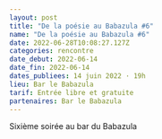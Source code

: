 ```yaml
---
layout: post
title: "De la poésie au Babazula #6"
name: "De la poésie au Babazula #6"
date: 2022-06-28T10:08:27.127Z
categories: rencontre
date_debut: 2022-06-14
date_fin: 2022-06-14
dates_publiees: 14 juin 2022 · 19h
lieu: Bar le Babazula
tarif: Entrée libre et gratuite
partenaires: Bar le Babazula
---
```

Sixième soirée au bar du Babazula